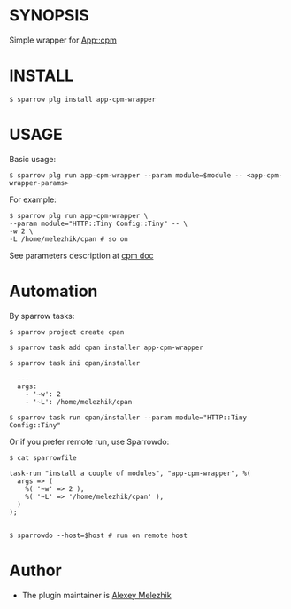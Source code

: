 # SYNOPSIS

Simple wrapper for [App::cpm](https://metacpan.org/pod/App::cpm)


# INSTALL

    $ sparrow plg install app-cpm-wrapper

# USAGE

Basic usage:

    $ sparrow plg run app-cpm-wrapper --param module=$module -- <app-cpm-wrapper-params>

For example:

    $ sparrow plg run app-cpm-wrapper \
    --param module="HTTP::Tiny Config::Tiny" -- \
    -w 2 \
    -L /home/melezhik/cpan # so on

See parameters description at [cpm doc](https://metacpan.org/pod/distribution/App-cpm/script/cpm)

# Automation

By sparrow tasks:

    $ sparrow project create cpan

    $ sparrow task add cpan installer app-cpm-wrapper

    $ sparrow task ini cpan/installer

      ---
      args: 
        - '~w': 2 
        - '~L': /home/melezhik/cpan

    $ sparrow task run cpan/installer --param module="HTTP::Tiny Config::Tiny"


Or if you prefer remote run, use Sparrowdo:

    $ cat sparrowfile

    task-run "install a couple of modules", "app-cpm-wrapper", %(
      args => (
        %( '~w' => 2 ),
        %( '~L' => '/home/melezhik/cpan' ),
      )
    );


    $ sparrowdo --host=$host # run on remote host

# Author

* The plugin maintainer is [Alexey Melezhik](https://github.com/melezhik/)




